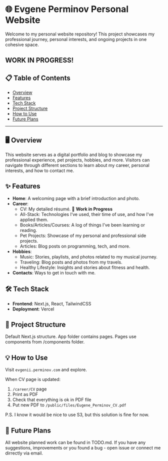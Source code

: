# 🌐 Evgene Perminov Personal Website

Welcome to my personal website repository! This project showcases my professional journey, personal interests, and ongoing projects in one cohesive space.

## WORK IN PROGRESS!

## 📋 Table of Contents

- [Overview](#overview)
- [Features](#features)
- [Tech Stack](#tech-stack)
- [Project Structure](#project-structure)
- [How to Use](#how-to-use)
- [Future Plans](#future-plans)

---

## 🖥️ Overview

This website serves as a digital portfolio and blog to showcase my professional experience, pet projects, hobbies, and more. Visitors can navigate through different sections to learn about my career, personal interests, and how to contact me.

## ✨ Features

- **Home**: A welcoming page with a brief introduction and photo.
- **Career**:
  - CV: My detailed résumé. 🚧 **Work in Progress**
  - All-Stack: Technologies I’ve used, their time of use, and how I’ve applied them.
  - Books/Articles/Courses: A log of things I’ve been learning or reading.
  - Pet Projects: Showcase of my personal and professional side projects.
  - Articles: Blog posts on programming, tech, and more.
- **Hobbies**:
  - Music: Stories, playlists, and photos related to my musical journey.
  - Traveling: Blog posts and photos from my travels.
  - Healthy Lifestyle: Insights and stories about fitness and health.
- **Contacts**: Ways to get in touch with me.

## 🛠️ Tech Stack

- **Frontend**: Next.js, React, TailwindCSS
- **Deployment**: Vercel

## 📂 Project Structure

Default Next.js structure. App folder contains pages. Pages use components from /components folder.

## 💡 How to Use

Visit `evgenii.perminov.com` and explore.

When CV page is updated:

1. `/career/CV` page
2. Print as PDF
3. Check that everything is ok in PDF file
4. Put new PDF to `/public/files/Eugene_Perminov_CV.pdf`

P.S. I know it would be nice to use S3, but this solution is fine for now.

## 🚀 Future Plans

All website planned work can be found in TODO.md.
If you have any suggestions, improvements or you found a bug - open issue or connect me dirrectly via email.
